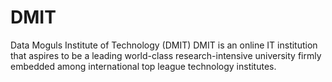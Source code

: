 # DMIT
Data Moguls Institute of Technology (DMIT) DMIT is an online IT institution that aspires to be a leading world-class research-intensive university firmly embedded among international top league technology institutes.
